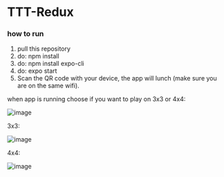 # TTT-Redux

### how to run

1. pull this repository
2. do: npm install
3. do: npm install expo-cli
4. do: expo start
5. Scan the QR code with your device, the app will lunch (make sure you are on the same wifi).

when app is running choose if you want to play on 3x3 or 4x4:

![image](https://user-images.githubusercontent.com/19430099/132140514-1b2d0d62-0a97-46bd-9c8b-8861850b4abb.png)

3x3:

![image](https://user-images.githubusercontent.com/19430099/132140533-224f54bd-53b2-4c83-abf0-acd0e2e59111.png)

4x4:

![image](https://user-images.githubusercontent.com/19430099/132140542-32f78cfe-2dc1-40e7-9a2f-de0774f482c0.png)


